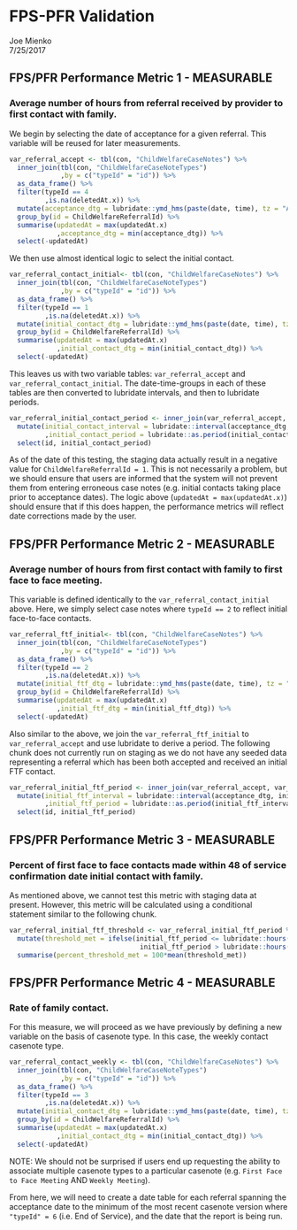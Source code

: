 # FPS-PFR Validation
Joe Mienko  
7/25/2017  





## FPS/PFR Performance Metric 1 - MEASURABLE

### Average number of hours from referral received by provider to first contact with family.

We begin by selecting the date of acceptance for a given referral. This variable will be reused for later measurements.  


```r
var_referral_accept <- tbl(con, "ChildWelfareCaseNotes") %>%
  inner_join(tbl(con, "ChildWelfareCaseNoteTypes")
             ,by = c("typeId" = "id")) %>%
  as_data_frame() %>%
  filter(typeId == 4
         ,is.na(deletedAt.x)) %>%
  mutate(acceptance_dtg = lubridate::ymd_hms(paste(date, time), tz = "America/Los_Angeles")) %>%
  group_by(id = ChildWelfareReferralId) %>%
  summarise(updatedAt = max(updatedAt.x)
            ,acceptance_dtg = min(acceptance_dtg)) %>%
  select(-updatedAt)
```

We then use almost identical logic to select the initial contact. 


```r
var_referral_contact_initial<- tbl(con, "ChildWelfareCaseNotes") %>%
  inner_join(tbl(con, "ChildWelfareCaseNoteTypes")
             ,by = c("typeId" = "id")) %>%
  as_data_frame() %>%
  filter(typeId == 1
         ,is.na(deletedAt.x)) %>%
  mutate(initial_contact_dtg = lubridate::ymd_hms(paste(date, time), tz = "America/Los_Angeles")) %>%
  group_by(id = ChildWelfareReferralId) %>%
  summarise(updatedAt = max(updatedAt.x)
            ,initial_contact_dtg = min(initial_contact_dtg)) %>%
  select(-updatedAt)
```

This leaves us with two variable tables: `var_referral_accept` and `var_referral_contact_initial`. The date-time-groups in each of these tables are then converted to lubridate intervals, and then to lubridate periods. 


```r
var_referral_initial_contact_period <- inner_join(var_referral_accept, var_referral_contact_initial) %>%
  mutate(initial_contact_interval = lubridate::interval(acceptance_dtg, initial_contact_dtg)
         ,initial_contact_period = lubridate::as.period(initial_contact_interval)) %>%
  select(id, initial_contact_period)
```

As of the date of this testing, the staging data actually result in a negative value for `ChildWelfareReferralId = 1`. This is not necessarily a problem, but we should ensure that users are informed that the system will not prevent them from entering erroneous case notes (e.g. initial contacts taking place prior to acceptance dates). The logic above (`updatedAt = max(updatedAt.x)`) should ensure that if this does happen, the performance metrics will reflect date corrections made by the user. 

## FPS/PFR Performance Metric 2 - MEASURABLE

### Average number of hours from first contact with family to first face to face meeting.

This variable is defined identically to the `var_referral_contact_initial` above. Here, we simply select case notes where `typeId == 2` to reflect initial face-to-face contacts. 


```r
var_referral_ftf_initial<- tbl(con, "ChildWelfareCaseNotes") %>%
  inner_join(tbl(con, "ChildWelfareCaseNoteTypes")
             ,by = c("typeId" = "id")) %>%
  as_data_frame() %>%
  filter(typeId == 2
         ,is.na(deletedAt.x)) %>%
  mutate(initial_ftf_dtg = lubridate::ymd_hms(paste(date, time), tz = "America/Los_Angeles")) %>%
  group_by(id = ChildWelfareReferralId) %>%
  summarise(updatedAt = max(updatedAt.x)
            ,initial_ftf_dtg = min(initial_ftf_dtg)) %>%
  select(-updatedAt)
```

Also similar to the above, we join the `var_referral_ftf_initial` to `var_referral_accept` and use lubridate to derive a period. The following chunk does not currently run on staging as we do not have any seeded data representing a referral which has been both accepted and received an initial FTF contact. 


```r
var_referral_initial_ftf_period <- inner_join(var_referral_accept, var_referral_ftf_initial) %>%
  mutate(initial_ftf_interval = lubridate::interval(acceptance_dtg, initial_ftf_dtg)
         ,initial_ftf_period = lubridate::as.period(initial_ftf_interval)) %>%
  select(id, initial_ftf_period)
```

## FPS/PFR Performance Metric 3 - MEASURABLE

### Percent of first face to face contacts made within 48 of service confirmation date initial contact with family.

As mentioned above, we cannot test this metric with staging data at present. However, this metric will be calculated using a conditional statement similar to the following chunk. 


```r
var_referral_initial_ftf_threshold <- var_referral_initial_ftf_period %>% 
  mutate(threshold_met = ifelse(initial_ftf_period <= lubridate::hours(48) & 
                                 initial_ftf_period > lubridate::hours(0), TRUE, FALSE)) %>%
  summarise(percent_threshold_met = 100*mean(threshold_met))
```

## FPS/PFR Performance Metric 4 - MEASURABLE

### Rate of family contact.

For this measure, we will proceed as we have previously by defining a new variable on the basis of casenote type. In this case, the weekly contact casenote type. 


```r
var_referral_contact_weekly <- tbl(con, "ChildWelfareCaseNotes") %>%
  inner_join(tbl(con, "ChildWelfareCaseNoteTypes")
             ,by = c("typeId" = "id")) %>%
  as_data_frame() %>%
  filter(typeId == 3
         ,is.na(deletedAt.x)) %>%
  mutate(initial_contact_dtg = lubridate::ymd_hms(paste(date, time), tz = "America/Los_Angeles")) %>%
  group_by(id = ChildWelfareReferralId) %>%
  summarise(updatedAt = max(updatedAt.x)
            ,initial_contact_dtg = min(initial_contact_dtg)) %>%
  select(-updatedAt)
```

NOTE: We should not be surprised if users end up requesting the ability to associate multiple casenote types to a particular casenote (e.g. `First Face to Face Meeting` AND `Weekly Meeting`). 

From here, we will need to create a date table for each referral spanning the acceptance date to the minimum of the most recent casenote version where `"typeId" = 6` (i.e. End of Service), and the date that the report is being run. 


